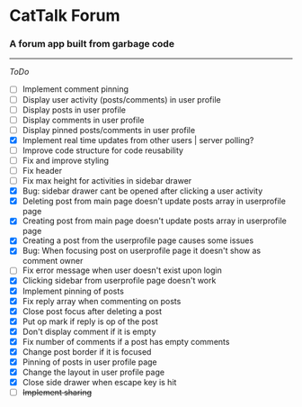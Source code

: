 # CatTalk Forum

### **A forum app built from garbage code**

---
*ToDo*

- [ ] Implement comment pinning
- [ ] Display user activity (posts/comments) in user profile
- [ ] Display posts in user profile
- [ ] Display comments in user profile
- [ ] Display pinned posts/comments in user profile
- [x] Implement real time updates from other users | server polling?
- [ ] Improve code structure for code reusability
- [ ] Fix and improve styling
- [ ] Fix header
- [ ] Fix max height for activities in sidebar drawer
- [x] Bug: sidebar drawer cant be opened after clicking a user activity
- [x] Deleting post from main page doesn't update posts array in userprofile page
- [x] Creating post from main page doesn't update posts array in userprofile page
- [x] Creating a post from the userprofile page causes some issues
- [x] Bug: When focusing post on userprofile page it doesn't show as comment owner
- [ ] Fix error message when user doesn't exist upon login
- [x] Clicking sidebar from userprofile page doesn't work
- [x] Implement pinning of posts
- [x] Fix reply array when commenting on posts
- [x] Close post focus after deleting a post
- [x] Put op mark if reply is op of the post
- [x] Don't display comment if it is empty
- [x] Fix number of comments if a post has empty comments 
- [x] Change post border if it is focused
- [x] Pinning of posts in user profile page
- [x] Change the layout in user profile page
- [x] Close side drawer when escape key is hit
- [ ] ~~Implement sharing~~